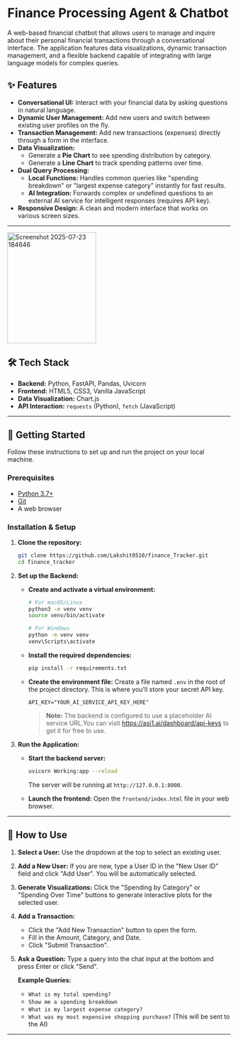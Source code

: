 # Finance Processing Agent & Chatbot

A web-based financial chatbot that allows users to manage and inquire about their personal financial transactions through a conversational interface. The application features data visualizations, dynamic transaction management, and a flexible backend capable of integrating with large language models for complex queries.



## ✨ Features

* **Conversational UI:** Interact with your financial data by asking questions in natural language.
* **Dynamic User Management:** Add new users and switch between existing user profiles on the fly.
* **Transaction Management:** Add new transactions (expenses) directly through a form in the interface.
* **Data Visualization:**
    * Generate a **Pie Chart** to see spending distribution by category.
    * Generate a **Line Chart** to track spending patterns over time.
* **Dual Query Processing:**
    * **Local Functions:** Handles common queries like "spending breakdown" or "largest expense category" instantly for fast results.
    * **AI Integration:** Forwards complex or undefined questions to an external AI service for intelligent responses (requires API key).
* **Responsive Design:** A clean and modern interface that works on various screen sizes.

---
<img width="200" height="250" alt="Screenshot 2025-07-23 184646" src="https://github.com/user-attachments/assets/74140042-4ca6-4b42-afeb-d0255ef5f6de" />

## 🛠️ Tech Stack

* **Backend:** Python, FastAPI, Pandas, Uvicorn
* **Frontend:** HTML5, CSS3, Vanilla JavaScript
* **Data Visualization:** Chart.js
* **API Interaction:** `requests` (Python), `fetch` (JavaScript)

---

## 🚀 Getting Started

Follow these instructions to set up and run the project on your local machine.

### Prerequisites

* [Python 3.7+](https://www.python.org/downloads/)
* [Git](https://git-scm.com/downloads/)
* A web browser

### Installation & Setup

1.  **Clone the repository:**
    
    ```bash
    git clone https://github.com/Lakshit0510/finance_Tracker.git
    cd finance_tracker
    ```

2.  **Set up the Backend:**
    * **Create and activate a virtual environment:**
        ```bash
        # For macOS/Linux
        python3 -m venv venv
        source venv/bin/activate

        # For Windows
        python -m venv venv
        venv\Scripts\activate
        ```
    * **Install the required dependencies:**
        ```bash
        pip install -r requirements.txt
        ```
    * **Create the environment file:** Create a file named `.env` in the root of the project directory. This is where you'll store your secret API key.
        ```
        API_KEY="YOUR_AI_SERVICE_API_KEY_HERE"
        ```
        > **Note:** The backend is configured to use a placeholder AI service URL.You can visit https://asi1.ai/dashboard/api-keys to get it for free to use.

3.  **Run the Application:**
    * **Start the backend server:**
        ```bash
        uvicorn Working:app --reload
        ```
        The server will be running at `http://127.0.0.1:8000`.

    * **Launch the frontend:** Open the `frontend/index.html` file in your web browser.

---

## 📖 How to Use

1.  **Select a User:** Use the dropdown at the top to select an existing user.
2.  **Add a New User:** If you are new, type a User ID in the "New User ID" field and click "Add User". You will be automatically selected.
3.  **Generate Visualizations:** Click the "Spending by Category" or "Spending Over Time" buttons to generate interactive plots for the selected user.
4.  **Add a Transaction:**
    * Click the "Add New Transaction" button to open the form.
    * Fill in the Amount, Category, and Date.
    * Click "Submit Transaction".
5.  **Ask a Question:** Type a query into the chat input at the bottom and press Enter or click "Send".

    **Example Queries:**
    * `What is my total spending?`
    * `Show me a spending breakdown`
    * `What is my largest expense category?`
    * `What was my most expensive shopping purchase?` (This will be sent to the AI)

---
